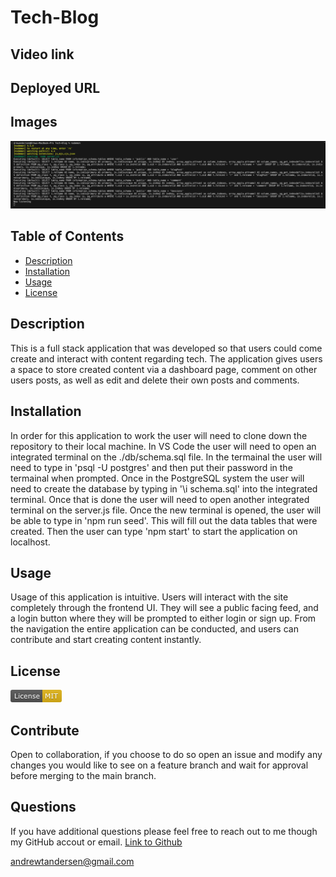 # Tech-Blog

## Video link 


## Deployed URL


## Images
![Image of the terminal showing localhost is now listening](<./images/terminal image.png>)

## Table of Contents
- [Description](#description)
- [Installation](#installation)
- [Usage](#usage)
- [License](#license)

## Description
This is a full stack application that was developed so that users could come create and interact with content regarding tech. The application gives users a space to store created content via a dashboard page, comment on other users posts, as well as edit and delete their own posts and comments. 

## Installation
In order for this application to work the user will need to clone down the repository to their local machine. In VS Code the user will need to open an integrated terminal on the ./db/schema.sql file. In the termainal the user will need to type in 'psql -U postgres' and then put their password in the termainal when prompted. Once in the PostgreSQL system the user will need to create the database by typing in '\i schema.sql' into the integrated terminal. Once that is done the user will need to open another integrated terminal on the server.js file. Once the new terminal is opened, the user will be able to type in 'npm run seed'. This will fill out the data tables that were created. Then the user can type 'npm start' to start the application on localhost.

## Usage
Usage of this application is intuitive. Users will interact with the site completely through the frontend UI. They will see a public facing feed, and a login button where they will be prompted to either login or sign up. From the navigation the entire application can be conducted, and users can contribute and start creating content instantly.

## License
![MIT License badge](<./images/MIT-badge.png>)

## Contribute
Open to collaboration, if you choose to do so open an issue and modify any changes you would like to see on a feature branch and wait for approval before merging to the main branch.

## Questions
If you have additional questions please feel free to reach out to me though my GitHub accout or email.
[Link to Github](https://github.com/Drew-Andersen)

<a href="mailto:andrewtandersen@gmail.com">andrewtandersen@gmail.com</a>
